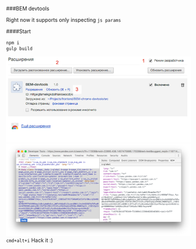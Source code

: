 ###BEM devtools

Right now it supports only inspecting `js params`

####Start
```
npm i
gulp build
```
![Enable extension](/assets/how-to-1.png?raw=true "Enable extension")
![Open in separate devtools](/assets/how-to-2.png?raw=true "Open in separate devtools")
`cmd+alt+i`
Hack it :)
